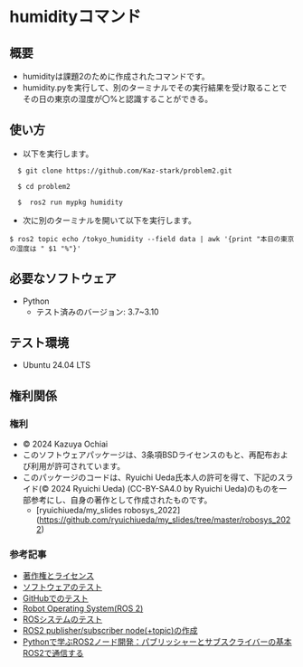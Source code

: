 # humidityコマンド

## 概要
- humidityは課題2のために作成されたコマンドです。  
- humidity.pyを実行して、別のターミナルでその実行結果を受け取ることでその日の東京の湿度が〇%と認識することができる。

## 使い方
- 以下を実行します。  
```
  $ git clone https://github.com/Kaz-stark/problem2.git  

  $ cd problem2  

  $  ros2 run mypkg humidity  
```  
- 次に別のターミナルを開いて以下を実行します。  
```  
$ ros2 topic echo /tokyo_humidity --field data | awk '{print "本日の東京の湿度は " $1 "%"}'
``` 

## 必要なソフトウェア  
- Python
  - テスト済みのバージョン: 3.7~3.10  

## テスト環境  
- Ubuntu 24.04 LTS

## 権利関係    
### 権利  
- © 2024 Kazuya Ochiai  
- このソフトウェアパッケージは、3条項BSDライセンスのもと、再配布および利用が許可されています。  
- このパッケージのコードは、Ryuichi Ueda氏本人の許可を得て、下記のスライド(© 2024 Ryuichi Ueda) (CC-BY-SA4.0 by Ryuichi Ueda)のものを一部参考にし、自身の著作として作成されたものです。  
    - [ryuichiueda/my_slides robosys_2022] (https://github.com/ryuichiueda/my_slides/tree/master/robosys_2022)  

### 参考記事
- [著作権とライセンス](https://ryuichiueda.github.io/slides_marp/robosys2024/lesson5.html#1)  
- [ソフトウェアのテスト](https://ryuichiueda.github.io/slides_marp/robosys2024/lesson6.html)  
- [GitHubでのテスト](https://ryuichiueda.github.io/slides_marp/robosys2024/lesson7.html#1)
- [Robot Operating System(ROS 2)](https://ryuichiueda.github.io/slides_marp/robosys2024/lesson8.html#24)  
- [ROSシステムのテスト](https://ryuichiueda.github.io/slides_marp/robosys2024/lesson10.html#4)  
- [ROS2 publisher/subscriber node(+topic)の作成](https://qiita.com/Dorebom/items/47fb67e5e47a205f1395)  
- [Pythonで学ぶROS2ノード開発：パブリッシャーとサブスクライバーの基本ROS2で通信する](https://murasan-net.com/2024/09/23/ros2-publisher-subscriber-python/)  
  


